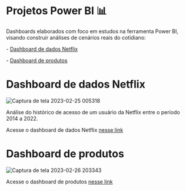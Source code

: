 # Projetos Power BI  📊

Dashboards elaborados com foco em estudos na ferramenta Power BI, visando construir análises de cenários reais do cotidiano:
<p>- <a href="https://github.com/Jezebel1990/Projetos-Power-BI/tree/main/Dashboard%20Netflix"> Dashboard de dados Netflix </a> </p>
<p>- <a href="https://github.com/Jezebel1990/Projetos-Power-BI/tree/main/Dashboard%20Produtos"> Dashboard de produtos </a> </p>



# Dashboard de dados Netflix
![Captura de tela 2023-02-25 005318](https://user-images.githubusercontent.com/75287031/221336250-9237b543-5716-49e3-94be-50c840464e42.png)
<p>Análise do histórico de acesso de um usuário da Netflix entre o período 2014 a 2022.</p>
<p>Acesse o dashboard de dados Netflix <a href="https://app.powerbi.com/groups/me/reports/12228509-01fe-45c6-b241-bb33d79064ce?pbi_source=desktop">nesse link</a> </p>


# Dashboard de produtos
![Captura de tela 2023-02-26 203343](https://user-images.githubusercontent.com/75287031/221444459-74bd1483-0d85-4f23-b674-e346beca2a8c.png)
<p>Acesse o dashboard de produtos <a href="https://app.powerbi.com/reportEmbed?reportId=ad5fa78a-a47b-403b-a61b-237f3f9db20e&autoAuth=true&ctid=dee74457-d751-4011-a5c4-44560cf8b415&config=eyJjbHVzdGVyVXJsIjoiaHR0cHM6Ly93YWJpLWJyYXppbC1zb3V0aC1yZWRpcmVjdC5hbmFseXNpcy53aW5kb3dzLm5ldC8ifQ%3D%3D">nesse link</a> </p>




  
